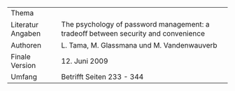 |  |  |
| --- | --------- |
| Thema |  |
| Literatur Angaben |  The psychology of password management: a tradeoﬀ between security and convenience |
| Authoren | L. Tama, M. Glassmana und M. Vandenwauverb |
| Finale Version | 12. Juni 2009 |
| Umfang | Betrifft Seiten 233 - 344 |